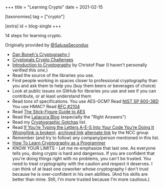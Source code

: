 +++
title = "Learning Crypto"
date = 2021-02-15

[taxonomies]
tag = ["crypto"]

[extra]
id = blog-single
+++


14 steps for learning crypto.

<!-- more -->

Originally provided by [@SalusaSecondus](https://github.com/SalusaSecondus)

- [Dan Boneh's Cryptography I](https://www.coursera.org/learn/crypto)
- [Cryptopals Crypto Challenges](https://cryptopals.com)
- [Introduction to Cryptography](https://www.youtube.com/channel/UC1usFRN4LCMcfIV7UjHNuQg/videos) by Christof Paar (I haven't personally verified this one.)
- Read the source of the libraries you use.
- Find people working in spaces closer to professional cryptography than you and ask them to help you (buy them beers or beverages of choice)
- Look at public issues on GitHub for libraries you use and see if you can contribute, or at least understand them
- Read _tons_ of specifications. You use AES-GCM? Read [NIST SP 800-38D](https://nvlpubs.nist.gov/nistpubs/Legacy/SP/nistspecialpublication800-38d.pdf) You use HMAC? Read [RFC #2104](https://tools.ietf.org/html/rfc2104)
- Read [The Stick-Figure Guide to AES](http://www.moserware.com/2009/09/stick-figure-guide-to-advanced.html)
- Read the [Latacora Blog](https://latacora.singles) (especially the "Right Answers")
- Read my [Cryptographic Gotchas](https://github.com/SalusaSecondus/CryptoGotchas) list.
- Read [If You’re Typing the Letters A-E-S Into Your Code You’re Doing It Wrong(link is broken)](https://www.nccgroup.trust/us/about-us/newsroom-and-events/blog/2009/july/if-youre-typing-the-letters-a-e-s-into-your-code-youre-doing-it-wrong/). [archived link](https://web.archive.org/web/20150924090725/https://www.nccgroup.trust/us/about-us/newsroom-and-events/blog/2009/july/if-youre-typing-the-letters-a-e-s-into-your-code-youre-doing-it-wrong/) [alternate link](https://people.eecs.berkeley.edu/~daw/teaching/cs261-f12/misc/if.html) by the NCC group
- Remember (and try to follow) any company/person mentioned in this list.
- [How To Learn Cryptography as a Programmer](https://soatok.blog/2020/06/10/how-to-learn-cryptography-as-a-programmer)
- KNOW YOUR LIMITS - Let me re-emphasize that last one. As everyone tells you, doing crypto is hard and dangerous. If you are confident that you're doing things right with no problems, you can't be trusted. You need to treat cryptography with the caution and respect it deserves. I can think of at least one coworker whose cryptography I don't trust because he is over-confident in his own abilities. (And his skills are better than mine. Still, I'm more trusted because I'm more cautious.)




